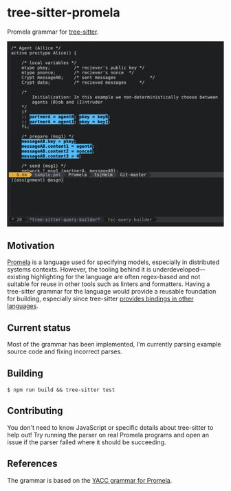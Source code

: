 # tree-sitter-promela
Promela grammar for
[tree-sitter](https://github.com/tree-sitter/tree-sitter).

![Example querying](./example.png)

## Motivation
[Promela](https://en.wikipedia.org/wiki/Promela) is a language used
for specifying models, especially in distributed systems contexts.
However, the tooling behind it is underdeveloped—existing highlighting
for the language are often regex-based and not suitable for reuse in
other tools such as linters and formatters.  Having a tree-sitter
grammar for the language would provide a reusable foundation for
building, especially since tree-sitter [provides bindings
in other languages](https://tree-sitter.github.io/tree-sitter/#language-bindings).

## Current status
Most of the grammar has been implemented, I'm currently parsing
example source code and fixing incorrect parses.

## Building
```ShellSession
$ npm run build && tree-sitter test
```

## Contributing
You don't need to know JavaScript or specific details about
tree-sitter to help out!  Try running the parser on real Promela
programs and open an issue if the parser failed where it should be
succeeding.


## References
The grammar is based on the [YACC grammar for Promela](https://github.com/nimble-code/Spin/blob/9ecb1af6d174532f3a77acae3a1d424fe7345a3e/Src/spin.y).
